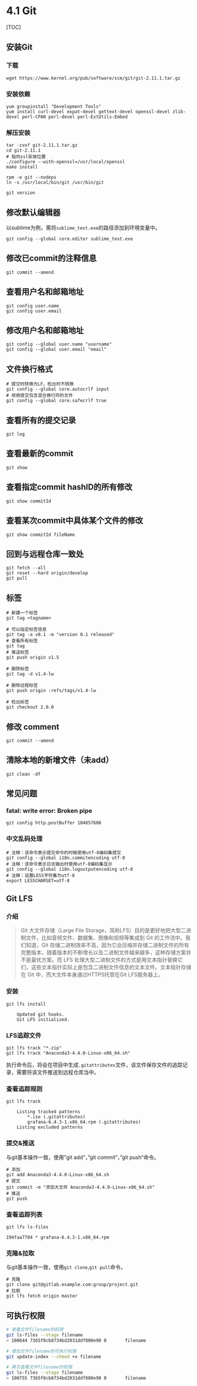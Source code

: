 # 4.1 Git

[TOC]



## 安装Git

### 下载

```shell
wget https://www.kernel.org/pub/software/scm/git/git-2.11.1.tar.gz
```

### 安装依赖

```shell
yum groupinstall "Development Tools"
yum install curl-devel expat-devel gettext-devel openssl-devel zlib-devel perl-CPAN perl-devel perl-ExtUtils-Embed
```

### 解压安装

```shell
tar -zvxf git-2.11.1.tar.gz
cd git-2.11.1
# 指向ssl安装位置
./configure --with-openssl=/usr/local/openssl
make install

rpm -e git --nodeps
ln -s /usr/local/bin/git /usr/bin/git

git version
```

## 修改默认编辑器

以sublime为例，需将`sublime_text.exe`的路径添加到环境变量中。

```shell
git config --global core.editor sublime_text.exe
```

## 修改已commit的注释信息

```shell
git commit --amend
```

## 查看用户名和邮箱地址

```shell
git config user.name
git config user.email
```

## 修改用户名和邮箱地址

```shell
git config --global user.name "username"
git config --global user.email "email"
```

## 文件换行格式

```shell
# 提交时转换为LF，检出时不转换
git config --global core.autocrlf input
# 拒绝提交包含混合换行符的文件
git config --global core.safecrlf true
```

## 查看所有的提交记录

```shell
git log
```

## 查看最新的commit

```shell
git show
```

## 查看指定commit hashID的所有修改

```shell
git show commitId
```

## 查看某次commit中具体某个文件的修改

```shell
git show commitId fileName
```

## 回到与远程仓库一致处

```shell
git fetch --all  
git reset --hard origin/develop
git pull
```

##  标签

```shell
# 新建一个标签
git tag <tagname>

# 可以指定标签信息
git tag -a v0.1 -m "version 0.1 released"
# 查看所有标签
git tag
# 推送标签
git push origin v1.5

# 删除标签
git tag -d v1.4-lw

# 删除远程标签
git push origin :refs/tags/v1.4-lw

# 检出标签
git checkout 2.0.0
```

## 修改 comment

```shell
git commit --amend
```

## 清除本地的新增文件（未add）

```shell
git clean -df
```

## 常见问题

### fatal: write error: Broken pipe

```shell
git config http.postBuffer 104857600
```


### 中文乱码处理

```shell
# 注释：该命令表示提交命令的时候使用utf-8编码集提交
git config --global i18n.commitencoding utf-8
# 注释：该命令表示日志输出时使用utf-8编码集显示
git config --global i18n.logoutputencoding utf-8
# 注释：设置LESS字符集为utf-8
export LESSCHARSET=utf-8
```

## Git LFS

### 介绍

> Git 大文件存储（Large File Storage，简称LFS）目的是更好地把大型二进制文件，比如音频文件、数据集、图像和视频等集成到 Git 的工作流中。我们知道，Git 存储二进制效率不高，因为它会压缩并存储二进制文件的所有完整版本，随着版本的不断增长以及二进制文件越来越多，这种存储方案并不是最优方案。而 LFS 处理大型二进制文件的方式是用文本指针替换它们，这些文本指针实际上是包含二进制文件信息的文本文件。文本指针存储在 Git 中，而大文件本身通过HTTPS托管在Git LFS服务器上。 

### 安装

```shell
git lfs install

	Updated git hooks.
    Git LFS initialized.
```

### LFS追踪文件

```shell
git lfs track "*.zip"
git lfs track "Anaconda3-4.4.0-Linux-x86_64.sh"
```

执行命令后，将会在项目中生成`.gitattributes`文件，该文件保存文件的追踪记录，需要将该文件推送到远程仓库当中。

### 查看追踪规则

```shell
git lfs track

    Listing tracked patterns
        *.iso (.gitattributes)
        grafana-6.4.3-1.x86_64.rpm (.gitattributes)
    Listing excluded patterns
```

### 提交&推送

与git基本操作一致，使用”git add“，”git commit“，”git push“命令。

```shell
# 添加
git add Anaconda3-4.4.0-Linux-x86_64.sh
# 提交
git commit -m "添加大文件 Anaconda3-4.4.0-Linux-x86_64.sh"
# 推送
git push
```

### 查看追踪列表

```shell
git lfs ls-files

194faa7784 * grafana-6.4.3-1.x86_64.rpm
```

### 克隆&拉取

与git基本操作一致，使用`git clone`,`git pull`命令。

```shell
# 克隆
git clone git@gitlab.example.com:group/project.git
# 拉取
git lfs fetch origin master
```

## 可执行权限

```bash
# 查看文件filename的权限
git ls-files --stage filename
> 100644 7365f0cb8734bd2031ddf800e90 0       filename

# 增加文件filename的可执行权限
git update-index --chmod +x filename

# 再次查看文件filename的权限
git ls-files --stage filename
> 100755 7365f0cb8734bd2031ddf800e90 0       filename
```



[^1]:  https://docs.gitlab.com/ee/administration/lfs/manage_large_binaries_with_git_lfs.html 
